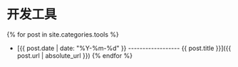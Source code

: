 # 开发工具

{% for post in site.categories.tools %}
- [{{ post.date | date: "%Y-%m-%d" }} ------------------ {{ post.title }}]({{ post.url | absolute_url }})
{% endfor %}
